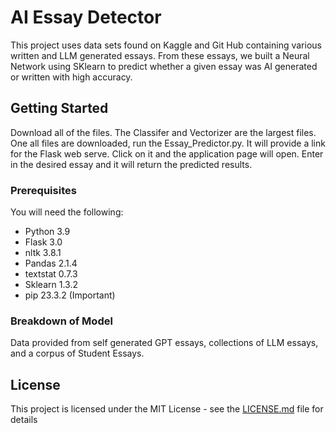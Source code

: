 # AI Essay Detector 

This project uses data sets found on Kaggle and Git Hub containing various written and LLM generated essays. From these essays, we built a Neural Network using SKlearn to predict whether a given essay was AI generated or written with high accuracy. 

## Getting Started

Download all of the files. The Classifer and Vectorizer are the largest files. One all files are downloaded, run the Essay_Predictor.py. It will provide a link for the Flask web serve. Click on it and the application page will open. Enter in the desired essay and it will return the predicted results. 
### Prerequisites

You will need the following:
- Python 3.9
- Flask 3.0
- nltk 3.8.1
- Pandas 2.1.4
- textstat 0.7.3
- Sklearn 1.3.2
- pip 23.3.2 (Important)

### Breakdown of Model

Data provided from self generated GPT essays, collections of LLM essays, and a corpus of Student Essays. 

## License

This project is licensed under the MIT License - see the [LICENSE.md](LICENSE.md) file for details


